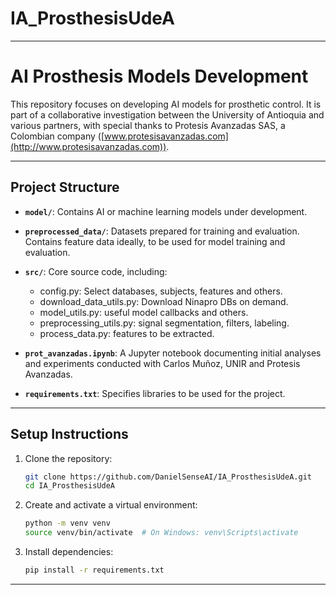 # IA_ProsthesisUdeA
---

# AI Prosthesis Models Development  

This repository focuses on developing AI models for prosthetic control. It is part of a collaborative investigation between the University of Antioquia and various partners, with special thanks to Protesis Avanzadas SAS, a Colombian company ([www.protesisavanzadas.com](http://www.protesisavanzadas.com)).  

---

## Project Structure  

- **`model/`**: Contains AI or machine learning models under development.  
- **`preprocessed_data/`**: Datasets prepared for training and evaluation. Contains feature data ideally, to be used for model training and evaluation.  
- **`src/`**: Core source code, including:  
  - config.py: Select databases, subjects, features and others.  
  - download_data_utils.py: Download Ninapro DBs on demand. 
  - model_utils.py: useful model callbacks and others. 
  - preprocessing_utils.py: signal segmentation, filters, labeling.
  - process_data.py: features to be extracted. 

- **`prot_avanzadas.ipynb`**: A Jupyter notebook documenting initial analyses and experiments conducted with Carlos Muñoz, UNIR and Protesis Avanzadas.  
- **`requirements.txt`**: Specifies libraries to be used for the project.  

---

## Setup Instructions  

1. Clone the repository:  
   ```bash  
   git clone https://github.com/DanielSenseAI/IA_ProsthesisUdeA.git  
   cd IA_ProsthesisUdeA  
   ```  

2. Create and activate a virtual environment:  
   ```bash  
   python -m venv venv  
   source venv/bin/activate  # On Windows: venv\Scripts\activate  
   ```  

3. Install dependencies:  
   ```bash  
   pip install -r requirements.txt  
   ```  

--- 
